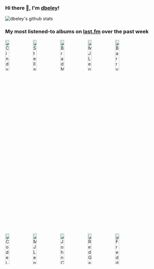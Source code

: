 ### Hi there 👋, I'm [dbeley](https://dbeley.ovh/en)!

![dbeley's github stats](https://github-readme-stats.vercel.app/api?username=dbeley)

### My most listened-to albums on [last.fm](https://www.last.fm/user/d_beley) over the past week

[<img src='https://lastfm.freetls.fastly.net/i/u/300x300/5e08a87a091d9db75ce1bf39ee14ca53.png' width='16%' height='16%' alt='Cindy Lee - Diamond Jubilee'>](https://www.last.fm/music/cindy%2blee/diamond%2bjubilee)&nbsp;
[<img src='https://lastfm.freetls.fastly.net/i/u/300x300/cf1e2df2d2d55735e8d682d7cdb3fdec.jpg' width='16%' height='16%' alt='Stella Donnelly - Beware of the Dogs'>](https://www.last.fm/music/stella%2bdonnelly/beware%2bof%2bthe%2bdogs)&nbsp;
[<img src='https://lastfm.freetls.fastly.net/i/u/300x300/f91ec31d471ac008755ab90a69e206af.jpg' width='16%' height='16%' alt='Brad Mehldau - Highway Rider'>](https://www.last.fm/music/brad%2bmehldau/highway%2brider)&nbsp;
[<img src='https://lastfm.freetls.fastly.net/i/u/300x300/a2c44050058fb5260a113b962dec2bc2.png' width='16%' height='16%' alt='MJ Lenderman - Manning Fireworks'>](https://www.last.fm/music/mj%2blenderman/manning%2bfireworks)&nbsp;
[<img src='https://lastfm.freetls.fastly.net/i/u/300x300/96bbce66f64347f393d1fc1fb05199f3.jpg' width='16%' height='16%' alt='Barry Harris - Breakin It Up'>](https://www.last.fm/music/barry%2bharris/breakin%2527%2bit%2bup)&nbsp;
<br>
[<img src='https://lastfm.freetls.fastly.net/i/u/300x300/4db8ff47394ce5223d091a866ed16ebe.jpg' width='16%' height='16%' alt='Codeine - The White Birch'>](https://www.last.fm/music/codeine/the%2bwhite%2bbirch)&nbsp;
[<img src='https://lastfm.freetls.fastly.net/i/u/300x300/1abffa4d62b3a091b403fef4453db44e.jpg' width='16%' height='16%' alt='MJ Lenderman - Boat Songs'>](https://www.last.fm/music/mj%2blenderman/boat%2bsongs)&nbsp;
[<img src='https://lastfm.freetls.fastly.net/i/u/300x300/2ef03ea4a875cc7c2e1578aec2194598.jpg' width='16%' height='16%' alt='John Coltrane Quartet - Ballads'>](https://www.last.fm/music/john%2bcoltrane%2bquartet/ballads)&nbsp;
[<img src='https://lastfm.freetls.fastly.net/i/u/300x300/abd681f7ef3ed16ddc13b9087fb4ee60.jpg' width='16%' height='16%' alt='Red Garland - Red Garlands Piano'>](https://www.last.fm/music/red%2bgarland/red%2bgarland%2527s%2bpiano)&nbsp;
[<img src='https://lastfm.freetls.fastly.net/i/u/300x300/878e16f63bd1ccb172f7489e5acdca9a.jpg' width='16%' height='16%' alt='Freddie Hubbard - Backlash'>](https://www.last.fm/music/freddie%2bhubbard/backlash)&nbsp;
<br>
